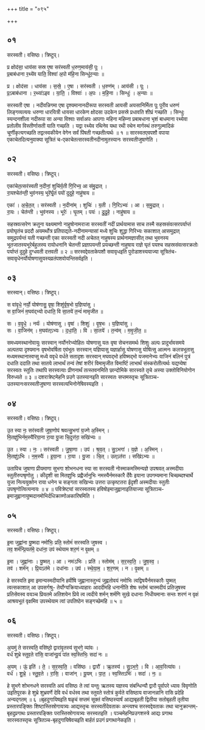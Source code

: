 +++
title = "०९५"

+++


## ०१
सरस्वती। वसिष्ठः। त्रिष्टुप्।

प्र क्षोद॑सा॒ धाय॑सा सस्र ए॒षा सर॑स्वती ध॒रुण॒माय॑सी॒ पूः ।  
प्र॒बाब॑धाना र॒थ्ये॑व याति॒ विश्वा॑ अ॒पो म॑हि॒ना सिन्धु॑र॒न्याः ॥

प्र । क्षोद॑सा । धाय॑सा । स॒स्रे॒ । ए॒षा । सर॑स्वती । ध॒रुण॑म् । आय॑सी । पूः ।  
प्र॒ऽबाब॑धाना । र॒थ्या॑ऽइव । या॒ति॒ । विश्वाः॑ । अ॒पः । म॒हि॒ना । सिन्धुः॑ । अ॒न्याः ॥

सरस्वती एषा । नदीवन्निगमा एषा दृश्यमानानदीरूपा सरस्वती आयसी अयसानिर्मिता पूः पुरीव धरुणं लिङ्गव्यत्ययः धरुणा धारयित्री धायसा धारकेण क्षोदसा उदकेन प्रसस्रे प्रधावति शीघ्रं गच्छति । सिन्धुः स्यन्दनशीला नदीरूपा सा अन्या विश्वाः सर्वाअपः आपगाः महिना महिम्ना प्रबाबधाना भृशं बाधमाना रथ्येवा प्रतोलीव विस्तीर्णासती याति गच्छति । यद्वा रथ्येव रथिनेव यथा रथी रथेन मार्गस्थं तरुगुल्मादिकं चूर्णीकृत्यगच्छति तद्वत्स्वकीयेन वेगेन सर्वं पिंषती गच्छतीत्यर्थः ॥ १ ॥ सारस्वतएवपशौ वपाया एकाचेतदित्यनुवाक्या सूत्रितं च-एकाचेतत्सरस्वतीनदीनामुतस्यानः सरस्वतीजुषाणेति ।

## ०२
सरस्वती। वसिष्ठः। त्रिष्टुप्।

एका॑चेत॒त्सर॑स्वती न॒दीनां॒ शुचि॑र्य॒ती गि॒रिभ्य॒ आ स॑मु॒द्रात् ।  
रा॒यश्चेत॑न्ती॒ भुव॑नस्य॒ भूरे॑र्घृ॒तं पयो॑ दुदुहे॒ नाहु॑षाय ॥

एका॑ । अ॒चे॒त॒त् । सर॑स्वती । न॒दीना॑म् । शुचिः॑ । य॒ती । गि॒रिऽभ्यः॑ । आ । स॒मु॒द्रात् ।  
रा॒यः । चेत॑न्ती । भुव॑नस्य । भूरेः॑ । घृ॒तम् । पयः॑ । दु॒दु॒हे॒ । नाहु॑षाय ॥

सहस्रवत्सरेण क्रतुना यक्ष्यमाणो नाहुषोनामराजा सरस्वतीं नदीं प्रार्थयामास साच तस्मै सहस्रसंवत्सरपर्याप्तं प्रयोघृतंच प्रददौ अयमर्थोत्र प्रतिपाद्यते-नदीनामन्यासां मध्ये शुचिः शुद्धा गिरिभ्यः सकाशात् आसमुद्रात् समुद्रपर्यन्तं यती गच्छन्ती एका सरस्वती नदी अचेतत् नाहुषस्य प्रार्थनामज्ञासीत् तथा भुवनस्य भूतजातस्यभूरेर्बहुलस्य रायोधनानि चेतन्ती प्रज्ञापयन्ती प्रयच्छन्ती नाहुषाय राज्ञे घृतं पयश्च सहस्रसंवत्सरक्रतोः पर्याप्तं दुदुहे दुग्धवती दत्तवती ॥ २ ॥ सरस्वद्देवताकेपशौ सवावृधइति पुरोडाशस्ययाज्या सूत्रितंच-सवावृधेनर्योयोषणासुयस्यव्रतंपशवोयन्तिसर्वइति ।

## ०३
सरस्वान्। वसिष्ठः। त्रिष्टुप्।

स वा॑वृधे॒ नर्यो॒ योष॑णासु॒ वृषा॒ शिशु॑र्वृष॒भो य॒ज्ञिया॑सु ।  
स वा॒जिनं॑ म॒घव॑द्भ्यो दधाति॒ वि सा॒तये॑ त॒न्वं॑ मामृजीत ॥

सः । व॒वृ॒धे॒ । नर्यः॑ । योष॑णासु । वृषा॑ । शिशुः॑ । वृ॒ष॒भः । य॒ज्ञिया॑सु ।  
सः । वा॒जिन॑म् । म॒घव॑त्ऽभ्यः । द॒धा॒ति॒ । वि । सा॒तये॑ । त॒न्व॑म् । म॒मृ॒जी॒त॒ ॥

समध्यमस्थानोवायुः सरस्वान् नर्योनरेभ्योहितः योषणासु यतः वृषा सेचनसमर्थः शिशुः अल्पः प्रादुर्भावसमये अल्पतया दृश्यमानः वृषभोवर्षिता एवंभूतः सरस्वान् यज्ञियासु यज्ञार्हासु योषणासु योषित्सु आत्मनः कलत्रभूतासु मध्यमस्थानास्वप्सु मध्ये ववृधे वर्धते सतादृशः सरस्वान् मघवद्भो हविष्मद्भो यजमानेभ्यः वाजिनं बलिनं पुत्रं दधाति ददाति तथा सातये लाभार्थं तन्वं तेषां शरीरं विमामृजीत विमार्ष्टि लाभार्थं संस्करोतीत्यर्थः यद्यप्येषा सरस्वतः स्तुतिः तथापि सरस्वत्याः प्रीणनार्थं तत्स्तवनमिति छान्दोमिके सारस्वते तृचे अस्या उक्तोविनियोगोन विरुध्यते ॥ ३ ॥ दशरात्रेष्टमेहनि प्रउगे उतस्यानइति सारस्वतः सप्तमस्तृचः सूत्रितञ्च-उतस्यानःसरस्वतीजुषाणा सरस्वत्यभिनोनेषिवस्यइति ।

## ०४
सरस्वती। वसिष्ठः। त्रिष्टुप्।

उ॒त स्या नः॒ सर॑स्वती जुषा॒णोप॑ श्रवत्सु॒भगा॑ य॒ज्णे अ॒स्मिन् ।  
मि॒तज्ञु॑भिर्नम॒स्यै॑रिया॒ना रा॒या यु॒जा चि॒दुत्त॑रा॒ सखि॑भ्यः ॥

उ॒त । स्या । नः॒ । सर॑स्वती । जु॒षा॒णा । उप॑ । श्र॒व॒त् । सु॒ऽभगा॑ । य॒ज्ञे । अ॒स्मिन् ।  
मि॒तज्ञु॑ऽभिः । न॒म॒स्यैः॑ । इ॒या॒ना । रा॒या । यु॒जा । चि॒त् । उत्ऽत॑रा । सखि॑ऽभ्यः ॥

उतापिच जुषाणा प्रीयमाणा सुभगा शोभनधना स्या सा सरस्वती नोस्माकमस्मिन्यज्ञे उपश्रवत् अस्मदीयाः स्तुतीरुपश्रृणोतु । कीदृशी सा मितज्ञुभिः प्रह्वैर्जानुभिः नमस्यैर्नमस्कारै र्देवैः इयाना उपगम्यमाना चिच्छब्दश्चार्थे युजा नित्ययुक्तेन राया धनेन च सङ्गता सखिभ्यः उत्तरा उत्कृष्टतरा ईदृशी अस्मदीयाः स्तुतीः उपश्रृणोत्वित्यन्वयः ॥ ४ ॥ पवित्रेष्ट्यां सारस्वतस्य हविषोइमाजुह्वानाइतियाज्या सूत्रितञ्च-इमाजुह्वानायुष्मदानमोभिर्दधिक्राव्णोअकारिषमिति ।

## ०५
सरस्वती। वसिष्ठः। त्रिष्टुप्।

इ॒मा जुह्वा॑ना यु॒ष्मदा नमो॑भिः॒ प्रति॒ स्तोमं॑ सरस्वति जुषस्व ।  
तव॒ शर्म॑न्प्रि॒यत॑मे॒ दधा॑ना॒ उप॑ स्थेयाम शर॒णं न वृ॒क्षम् ॥

इ॒मा । जुह्वा॑नाः । यु॒ष्मत् । आ । नमः॑ऽभिः । प्रति॑ । स्तोम॑म् । स॒र॒स्व॒ति॒ । जु॒ष॒स्व॒ ।  
तव॑ । शर्म॑न् । प्रि॒यऽत॑मे । दधा॑नाः । उप॑ । स्थे॒या॒म॒ । श॒र॒णम् । न । वृ॒क्षम् ॥

हे सरस्वति इमा इमान्यस्मदीयानि हवींषि जुह्वानास्तुभ्यं जुह्वतोवयं नमोभिः त्वद्विषयैर्नमस्कारैः युष्मत् त्वत्सकाशात् आ उपसर्गश्रु- तेर्योग्यक्रियाध्याहारः आददीमहि धनानीति शेषः स्तोमं चास्मदीयं प्रतिजुषस्व प्रतिसेवस्व वयञ्च प्रियतमे अतिशयेन प्रिये त्व त्वदीये शर्मन् शर्मणि सुखे दधानाः निधीयमानाः सन्तः शरणं न वृक्षं आश्रयभूतं वृक्षमिव उपस्थेयाम त्वां उपतिष्ठेन सङ्गच्छेमहि ॥ ५ ॥

## ०६
सरस्वती। वसिष्ठः। त्रिष्टुप्।

अ॒यमु॑ ते सरस्वति॒ वसि॑ष्ठो॒ द्वारा॑वृ॒तस्य॑ सुभगे॒ व्या॑वः ।  
वर्ध॑ शुभ्रे स्तुव॒ते रा॑सि॒ वाजा॑न्यू॒यं पा॑त स्व॒स्तिभिः॒ सदा॑ नः ॥

अ॒यम् । ऊं॒ इति॑ । ते॒ । स॒र॒स्व॒ति॒ । वसि॑ष्ठः । द्वारौ॑ । ऋ॒तस्य॑ । सु॒ऽभ॒गे॒ । वि । आ॒व॒रित्या॑वः ।  
वर्ध॑ । शु॒भ्रे॒ । स्तु॒व॒ते । रा॒सि॒ । वाजा॑न् । यू॒यम् । पा॒त॒ । स्व॒स्तिऽभिः॑ । सदा॑ । नः॒ ॥

हे सुभगे शोभनधने सरस्वति अयं वसिष्ठः ते त्वां यन्तुः ऋतस्य यज्ञस्य संबन्धिन्यौ द्वारौ पूर्वापरे ध्यावः विवृणोति उइतिपूरकः हे शुभ्रे शुभ्रवर्णे देवि वर्ध वर्धस्व तथा स्तुवते स्तोत्रं कुर्वते वसिष्ठाय वाजानन्नानि रासि प्रदेहि अन्यद्गतम् ॥ ६ ॥बृहदुगायिषइति षळृचं सप्तमं सूक्तं वसिष्ठस्यार्षं आद्याबृहती द्वितीया सतोबृहती तृतीया प्रस्तारपङ्क्तिः शिष्टास्तिस्रोगायत्र्यः आद्यस्तृचः सरस्वतीदेवताकः अन्त्यश्च सरस्वद्देवताकः तथा चानुक्रान्तम्-बृहदुप्रगाथः प्रस्तारपङ्क्तिः परास्तिस्रोगायत्र्यः सरस्वतइति । पञ्चमेहनिप्रउगशस्त्रे आद्यः प्रगाथः सारस्वतस्तृचः सूत्रितञ्च-बृहदुगायिषेवचइति बार्हतं प्रउगं प्रगाथानेकइति ।
